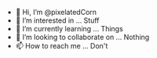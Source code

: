 - 👋 Hi, I’m @pixelatedCorn
- 👀 I’m interested in ... Stuff
- 🌱 I’m currently learning ... Things
- 💞️ I’m looking to collaborate on ... Nothing
- 📫 How to reach me ... Don't

<!---
pixelatedCorn/pixelatedCorn is a ✨ special ✨ repository because its `README.md` (this file) appears on your GitHub profile.
You can click the Preview link to take a look at your changes.
--->
